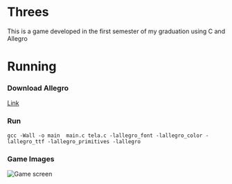 # Threes
 This is a game developed in the first semester of my graduation using C and Allegro
 
# Running
### Download Allegro
[Link](https://github.com/liballeg/allegro_wiki/wiki/Quickstart)
### Run
`gcc -Wall -o main  main.c tela.c -lallegro_font -lallegro_color -lallegro_ttf -lallegro_primitives -lallegro`
### Game Images
![Game screen](https://drive.google.com/file/d/1_BFtvXowVphTdwbf6krswKDEY38rgT88/view?usp=share_link)
